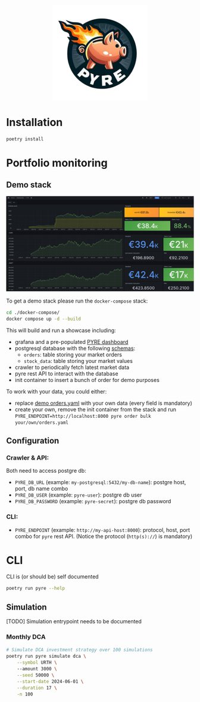 <p align="center">
    <img src="./assets/logo.png" width="256px" height="256px"/>
</p>

Installation
============

```bash
poetry install
```

Portfolio monitoring
====================

Demo stack
----------

<p align="center">
    <img src="./assets/dashboard.png"/>
</p>


To get a demo stack please run the `docker-compose` stack:

```bash
cd ./docker-compose/
docker compose up -d --build
```

This will build and run a showcase including: 

 - grafana and a pre-populated [PYRE dashboard](http://localhost:3000/d/pyre-dashboard/pyre?orgId=1&refresh=30s&from=now-5y&to=now)
 - postgresql database with the following [schemas](./src/pyre/db/schemas.py):
   - `orders`: table storing your market orders
   - `stock_data`: table storing your market values
 - crawler to periodically fetch latest market data
 - pyre rest API to interact with the database
 - init container to insert a bunch of order for demo purposes

To work with your data, you could either:

 - replace [demo orders.yaml](./docker-compose/config/orders.yaml) with your own data (every field is mandatory)
 - create your own, remove the init container from the stack and run `PYRE_ENDPOINT=http://localhost:8000 pyre order bulk your/own/orders.yaml`


Configuration
-------------

### Crawler & API:

Both need to access postgre db:

 - `PYRE_DB_URL` (example: `my-postgresql:5432/my-db-name`): postgre host, port, db name combo
 - `PYRE_DB_USER` (example: `pyre-user`): postgre db user
 - `PYRE_DB_PASSWORD` (example: `pyre-secret`): postgre db password

### CLI:

 - `PYRE_ENDPOINT` (example: `http://my-api-host:8000`): protocol, host, port combo for `pyre` rest API. (Notice the protocol (`http(s)://`) is mandatory)

CLI
===

CLI is (or should be) self documented

```bash
poetry run pyre --help
```

Simulation
----------

[TODO] Simulation entrypoint needs to be documented

### Monthly DCA

```bash
# Simulate DCA investment strategy over 100 simulations
poetry run pyre simulate dca \
    --symbol URTH \ 
    --amount 3000 \
    --seed 50000 \
    --start-date 2024-06-01 \
    --duration 17 \
    -n 100  
```
